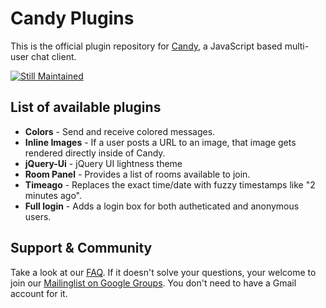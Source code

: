 # Candy Plugins

This is the official plugin repository for [Candy](http://candy-chat.github.com/candy), a JavaScript based multi-user chat client.

[![Still Maintained](http://stillmaintained.com/candy-chat/candy-plugins.png)](http://stillmaintained.com/candy-chat/candy-plugins)

## List of available plugins
* __Colors__ - Send and receive colored messages.
* __Inline Images__ - If a user posts a URL to an image, that image gets rendered directly inside of Candy.
* __jQuery-Ui__ - jQuery UI lightness theme
* __Room Panel__ - Provides a list of rooms available to join.
* __Timeago__ - Replaces the exact time/date with fuzzy timestamps like "2 minutes ago".
* __Full login__ - Adds a login box for both autheticated and anonymous users.

Support & Community
-------------------
Take a look at our [FAQ](https://github.com/candy-chat/candy/wiki/Frequently-Asked-Questions). If it doesn't solve your questions, your welcome to join our [Mailinglist on Google Groups](http://groups.google.com/group/candy-chat).
You don't need to have a Gmail account for it. 
